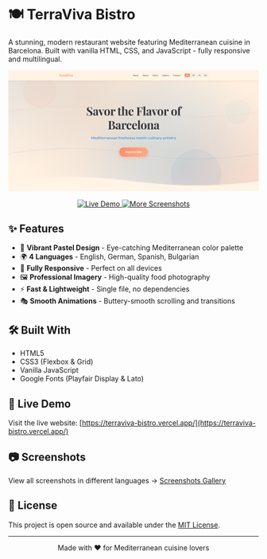 # 🍽️ TerraViva Bistro

A stunning, modern restaurant website featuring Mediterranean cuisine in Barcelona. Built with vanilla HTML, CSS, and JavaScript - fully responsive and multilingual.

![TerraViva Bistro Website](./screenshots/web_en.PNG)

<p align="center">
  <a href="https://terraviva-bistro.vercel.app/">
    <img src="https://img.shields.io/badge/🌐_Live_Demo-Visit_Website-FF8C69?style=for-the-badge" alt="Live Demo"/>
  </a>
  <a href="./screenshots">
    <img src="https://img.shields.io/badge/📸_More_Screenshots-View_Gallery-4A90C8?style=for-the-badge" alt="More Screenshots"/>
  </a>
</p>

## ✨ Features

- 🎨 **Vibrant Pastel Design** - Eye-catching Mediterranean color palette
- 🌍 **4 Languages** - English, German, Spanish, Bulgarian
- 📱 **Fully Responsive** - Perfect on all devices
- 🖼️ **Professional Imagery** - High-quality food photography
- ⚡ **Fast & Lightweight** - Single file, no dependencies
- 🎭 **Smooth Animations** - Buttery-smooth scrolling and transitions

## 🛠️ Built With

- HTML5
- CSS3 (Flexbox & Grid)
- Vanilla JavaScript
- Google Fonts (Playfair Display & Lato)

## 🚀 Live Demo

Visit the live website: [https://terraviva-bistro.vercel.app/](https://terraviva-bistro.vercel.app/)

## 📷 Screenshots

View all screenshots in different languages → [Screenshots Gallery](./screenshots)

## 📄 License

This project is open source and available under the [MIT License](LICENSE).

---

<p align="center">Made with ❤️ for Mediterranean cuisine lovers</p>
